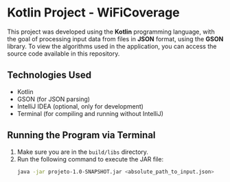 # Kotlin Project - WiFiCoverage

This project was developed using the **Kotlin** programming language, with the goal of processing input data from files in **JSON** format, using the **GSON** library.
To view the algorithms used in the application, you can access the source code available in this repository.
## Technologies Used

- Kotlin
- GSON (for JSON parsing)
- IntelliJ IDEA (optional, only for development)
- Terminal (for compiling and running without IntelliJ)

## Running the Program via Terminal

1. Make sure you are in the `build/libs` directory.
2. Run the following command to execute the JAR file:
   ```bash
   java -jar projeto-1.0-SNAPSHOT.jar <absolute_path_to_input.json>
   
